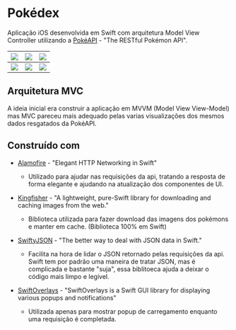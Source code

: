 # Pokédex
Aplicação iOS desenvolvida em Swift com arquitetura Model View Controller utilizando a [PokéAPI](https://pokeapi.co/) - "The RESTful Pokémon API".

![](https://scontent.fpoa11-1.fna.fbcdn.net/v/t1.15752-9/51777795_606866689775220_5779215243678842880_n.png?_nc_cat=109&_nc_ht=scontent.fpoa11-1.fna&oh=f431d1eb452623c86ac318af747a8219&oe=5CB720A0)  |  ![](https://scontent.fpoa11-1.fna.fbcdn.net/v/t1.15752-9/51654161_389004765236395_1040939015571767296_n.png?_nc_cat=100&_nc_ht=scontent.fpoa11-1.fna&oh=68c56fc3a3aefefda656214499c40f05&oe=5CEF911B) | ![](https://scontent.fpoa11-1.fna.fbcdn.net/v/t1.15752-9/51532680_803621266639421_7841399694424014848_n.png?_nc_cat=103&_nc_ht=scontent.fpoa11-1.fna&oh=34b30221d355a56bd9afb5df95636427&oe=5CED8C47)  |
:-:|:-:|:-:
![](https://scontent.fpoa11-1.fna.fbcdn.net/v/t1.15752-9/51511137_1109707672542005_6677383855499902976_n.png?_nc_cat=106&_nc_ht=scontent.fpoa11-1.fna&oh=694734bb70cb7629a0dd1eab2b6f99b6&oe=5CB493DC)  |  ![](https://scontent.fpoa11-1.fna.fbcdn.net/v/t1.15752-9/52188114_1896431413818507_5507249066863493120_n.png?_nc_cat=107&_nc_ht=scontent.fpoa11-1.fna&oh=87bee6b326f0874a8fe85e078a43b883&oe=5CE0DC8F) | ![](https://scontent.fpoa11-1.fna.fbcdn.net/v/t1.15752-9/51344572_389744118254980_6961486935583883264_n.png?_nc_cat=100&_nc_ht=scontent.fpoa11-1.fna&oh=1e6a0eab55c8622b76d80064946a7009&oe=5CF29F2D) |

## Arquitetura MVC
A ideia inicial era construir a aplicação em MVVM (Model View View-Model) mas MVC pareceu mais adequado pelas varias visualizações dos mesmos dados resgatados da PokéAPI.

## Construído com
* [Alamofire](https://github.com/Alamofire/Alamofire) - "Elegant HTTP Networking in Swift"
	* Utilizado para ajudar nas requisições da api, tratando a resposta de forma elegante e ajudando na atualização dos componentes de UI.

* [Kingfisher](https://github.com/onevcat/Kingfisher) - "A lightweight, pure-Swift library for downloading and caching images from the web."
	* Biblioteca utilizada para fazer download das imagens dos pokémons e manter em cache. (Biblioteca 100% em Swift)

* [SwiftyJSON](https://github.com/SwiftyJSON/SwiftyJSON) - "The better way to deal with JSON data in Swift."
	* Facilita na hora de lidar o JSON retornado pelas requisições da api. Swift tem por padrão uma maneira de tratar JSON, mas é complicada e bastante "suja", essa biblitoeca ajuda a deixar o código mais limpo e legível.

* [SwiftOverlays](https://github.com/peterprokop/SwiftOverlays) - "SwiftOverlays is a Swift GUI library for displaying various popups and notifications"
	* Utilizada apenas para mostrar popup de carregamento enquanto uma requisição é completada.